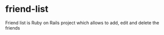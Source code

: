 # friend-list
Friend list is Ruby on Rails project which allows to add, edit and delete the friends
